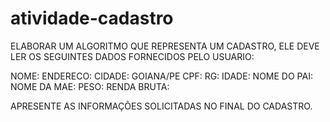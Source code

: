 # atividade-cadastro

ELABORAR UM ALGORITMO QUE REPRESENTA UM CADASTRO, ELE DEVE LER OS SEGUINTES DADOS FORNECIDOS PELO USUARIO:

NOME: 
ENDERECO: 
CIDADE: GOIANA/PE
CPF: 
RG: 
IDADE: 
NOME DO PAI: 
NOME DA MAE: 
PESO: 
RENDA BRUTA: 

APRESENTE AS INFORMAÇÕES SOLICITADAS NO FINAL DO CADASTRO.
